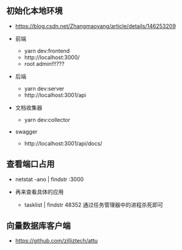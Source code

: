 ## 初始化本地环境
- https://blog.csdn.net/Zhangmaoyang/article/details/146253209

- 前端
  - yarn dev:frontend
  - http://localhost:3000/
  -  root admin!!!???
- 后端
   - yarn dev:server
   - http://localhost:3001/api

- 文档收集器
  - yarn dev:collector
- swagger 
  - http://localhost:3001/api/docs/

## 查看端口占用
 - netstat -ano | findstr :3000

- 再来查看具体的应用
  - tasklist | findstr 48352
通过任务管理器中的进程杀死即可


## 向量数据库客户端
  - https://github.com/zilliztech/attu

